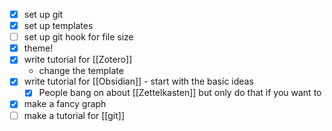 
- [x] set up git
- [x] set up templates
- [ ] set up git hook for file size
- [x] theme!
- [x] write tutorial for [[Zotero]]
	- change the template
- [x] write tutorial for [[Obsidian]] - start with the basic ideas
	- [x] People bang on about [[Zettelkasten]] but only do that if you want to
- [x] make a fancy graph
- [ ] make a tutorial for [[git]]
